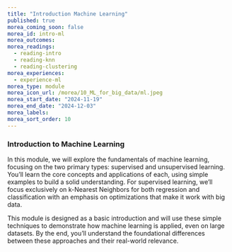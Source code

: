 ```yaml
---
title: "Introduction Machine Learning"
published: true
morea_coming_soon: false
morea_id: intro-ml
morea_outcomes:
morea_readings:
  - reading-intro
  - reading-knn
  - reading-clustering
morea_experiences:
  - experience-ml
morea_type: module
morea_icon_url: /morea/10_ML_for_big_data/ml.jpeg
morea_start_date: "2024-11-19"
morea_end_date: "2024-12-03"
morea_labels:
morea_sort_order: 10
---
```


### Introduction to Machine Learning

In this module, we will explore the fundamentals of machine learning, focusing on the two primary types: supervised and unsupervised learning. You’ll learn the core concepts and applications of each, using simple examples to build a solid understanding. For supervised learning, we’ll focus exclusively on k-Nearest Neighbors for both regression and classification with an emphasis on optimizations that make it work with big data.

This module is designed as a basic introduction and will use these simple techniques to demonstrate how machine learning is applied, even on large datasets. By the end, you’ll understand the foundational differences between these approaches and their real-world relevance.

